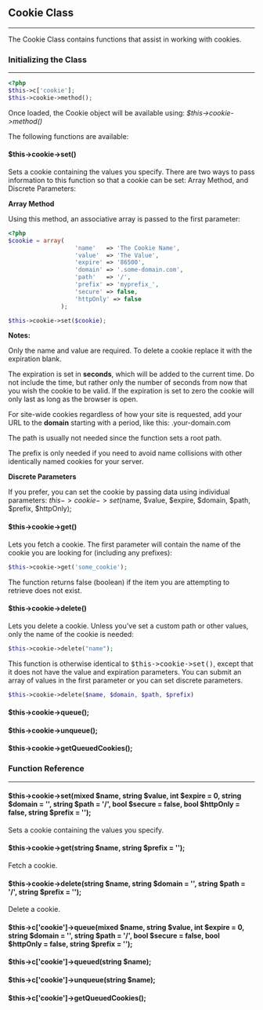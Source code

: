 
## Cookie Class

------

The Cookie Class contains functions that assist in working with cookies.

### Initializing the Class

-------

```php
<?php
$this->c['cookie'];
$this->cookie->method();
```

Once loaded, the Cookie object will be available using: <dfn>$this->cookie->method()</dfn>

The following functions are available:

#### $this->cookie->set()

Sets a cookie containing the values you specify. There are two ways to pass information to this function so that a cookie can be set: Array Method, and Discrete Parameters:

<b>Array Method</b>

Using this method, an associative array is passed to the first parameter:

```php
<?php
$cookie = array(
                   'name'   => 'The Cookie Name',
                   'value'  => 'The Value',
                   'expire' => '86500',
                   'domain' => '.some-domain.com',
                   'path'   => '/',
                   'prefix' => 'myprefix_',
                   'secure' => false,
                   'httpOnly' => false
               );

$this->cookie->set($cookie); 
```

<b>Notes:</b>

Only the name and value are required. To delete a cookie replace it with the expiration blank.

The expiration is set in <b>seconds</b>, which will be added to the current time. Do not include the time, but rather only the number of seconds from now that you wish the cookie to be valid. If the expiration is set to zero the cookie will only last as long as the browser is open.

For site-wide cookies regardless of how your site is requested, add your URL to the <b>domain</b> starting with a period, like this: .your-domain.com

The path is usually not needed since the function sets a root path.

The prefix is only needed if you need to avoid name collisions with other identically named cookies for your server.

<b>Discrete Parameters</b>

If you prefer, you can set the cookie by passing data using individual parameters:
$this->cookie->set($name, $value, $expire, $domain, $path, $prefix, $httpOnly);

#### $this->cookie->get()

Lets you fetch a cookie. The first parameter will contain the name of the cookie you are looking for (including any prefixes):

```php
$this->cookie->get('some_cookie');
```

The function returns false (boolean) if the item you are attempting to retrieve does not exist.


#### $this->cookie->delete()

Lets you delete a cookie. Unless you've set a custom path or other values, only the name of the cookie is needed:

```php
$this->cookie->delete("name");
```

This function is otherwise identical to <kbd>$this->cookie->set()</kbd>, except that it does not have the value and expiration parameters. You can submit an array of values in the first parameter or you can set discrete parameters.

```php
$this->cookie->delete($name, $domain, $path, $prefix)
```

#### $this->cookie->queue();

#### $this->cookie->unqueue();

#### $this->cookie->getQueuedCookies();


### Function Reference

------

#### $this->cookie->set(mixed $name, string $value, int $expire = 0, string $domain = '', string $path = '/', bool $secure = false, bool $httpOnly = false, string $prefix = '');

Sets a cookie containing the values you specify.

#### $this->cookie->get(string $name, string $prefix = '');

Fetch a cookie.

#### $this->cookie->delete(string $name, string $domain = '', string $path = '/', string $prefix = '');

Delete a cookie.


#### $this->c['cookie']->queue(mixed $name, string $value, int $expire = 0, string $domain = '', string $path = '/', bool $secure = false, bool $httpOnly = false, string $prefix = '');


#### $this->c['cookie']->queued(string $name);


#### $this->c['cookie']->unqueue(string $name);


#### $this->c['cookie']->getQueuedCookies();